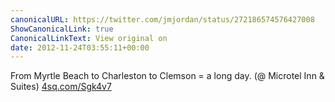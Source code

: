 ```yaml
---
canonicalURL: https://twitter.com/jmjordan/status/272186574576427008
ShowCanonicalLink: true
CanonicalLinkText: View original on
date: 2012-11-24T03:55:11+00:00
---
```

From Myrtle Beach to Charleston to Clemson = a long day. (@ Microtel Inn &amp; Suites) [4sq.com/Sgk4v7](http://4sq.com/Sgk4v7)